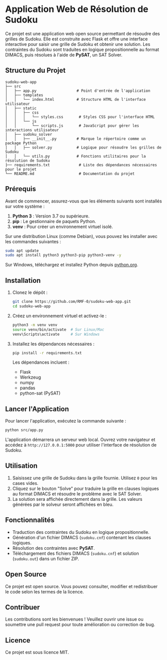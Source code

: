 # Application Web de Résolution de Sudoku

Ce projet est une application web open source permettant de résoudre des grilles de Sudoku. Elle est construite avec Flask et offre une interface interactive pour saisir une grille de Sudoku et obtenir une solution. Les contraintes du Sudoku sont traduites en logique propositionnelle au format DIMACS, puis résolues à l'aide de **PySAT**, un SAT Solver.

## Structure du Projet

```
sudoku-web-app
├── src
│   ├── app.py                  # Point d'entrée de l'application
│   ├── templates
│   │   └── index.html          # Structure HTML de l'interface utilisateur
│   ├── static
│   │   ├── css
│   │   │   └── styles.css       # Styles CSS pour l'interface HTML
│   │   └── js
│   │       └── scripts.js       # JavaScript pour gérer les interactions utilisateur
│   ├── sudoku_solver
│   │   ├── __init__.py         # Marque le répertoire comme un package Python
│   │   ├── solver.py           # Logique pour résoudre les grilles de Sudoku
│   │   └── utils.py            # Fonctions utilitaires pour la résolution de Sudoku
├── requirements.txt             # Liste des dépendances nécessaires pour le projet
└── README.md                    # Documentation du projet
```

## Prérequis

Avant de commencer, assurez-vous que les éléments suivants sont installés sur votre système :

1. **Python 3** : Version 3.7 ou supérieure.
2. **pip** : Le gestionnaire de paquets Python.
3. **venv** : Pour créer un environnement virtuel isolé.

Sur une distribution Linux (comme Debian), vous pouvez les installer avec les commandes suivantes :

```bash
sudo apt update
sudo apt install python3 python3-pip python3-venv -y
```

Sur Windows, téléchargez et installez Python depuis [python.org](https://www.python.org/).

## Installation

1. Clonez le dépôt :
   ```bash
   git clone https://github.com/RMF-0/sudoku-web-app.git
   cd sudoku-web-app
   ```

2. Créez un environnement virtuel et activez-le :
   ```bash
   python3 -m venv venv
   source venv/bin/activate  # Sur Linux/Mac
   venv\Scripts\activate     # Sur Windows
   ```

3. Installez les dépendances nécessaires :
   ```bash
   pip install -r requirements.txt
   ```

   Les dépendances incluent :
   - Flask
   - Werkzeug
   - numpy
   - pandas
   - python-sat (PySAT)

## Lancer l'Application

Pour lancer l'application, exécutez la commande suivante :
```bash
python src/app.py
```

L'application démarrera un serveur web local. Ouvrez votre navigateur et accédez à `http://127.0.0.1:5000` pour utiliser l'interface de résolution de Sudoku.

## Utilisation

1. Saisissez une grille de Sudoku dans la grille fournie. Utilisez `0` pour les cases vides.
2. Cliquez sur le bouton "Solve" pour traduire la grille en clauses logiques au format DIMACS et résoudre le problème avec le SAT Solver.
3. La solution sera affichée directement dans la grille. Les valeurs générées par le solveur seront affichées en bleu.

## Fonctionnalités

- Traduction des contraintes du Sudoku en logique propositionnelle.
- Génération d'un fichier DIMACS (`sudoku.cnf`) contenant les clauses logiques.
- Résolution des contraintes avec **PySAT**.
- Téléchargement des fichiers DIMACS (`sudoku.cnf`) et solution (`sudoku.out`) dans un fichier ZIP.

## Open Source

Ce projet est open source. Vous pouvez consulter, modifier et redistribuer le code selon les termes de la licence.

## Contribuer

Les contributions sont les bienvenues ! Veuillez ouvrir une issue ou soumettre une pull request pour toute amélioration ou correction de bug.

## Licence

Ce projet est sous licence MIT.